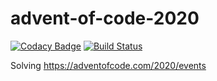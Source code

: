 # advent-of-code-2020

[![Codacy Badge](https://api.codacy.com/project/badge/Grade/7035258426034628b4e2021ede8583f0)](https://app.codacy.com/gh/Maslor/advent-of-code-2020?utm_source=github.com&utm_medium=referral&utm_content=Maslor/advent-of-code-2020&utm_campaign=Badge_Grade)
[![Build Status](https://travis-ci.org/Maslor/advent-of-code-2020.svg?branch=master)](https://travis-ci.org/Maslor/advent-of-code-2020)

Solving https://adventofcode.com/2020/events
